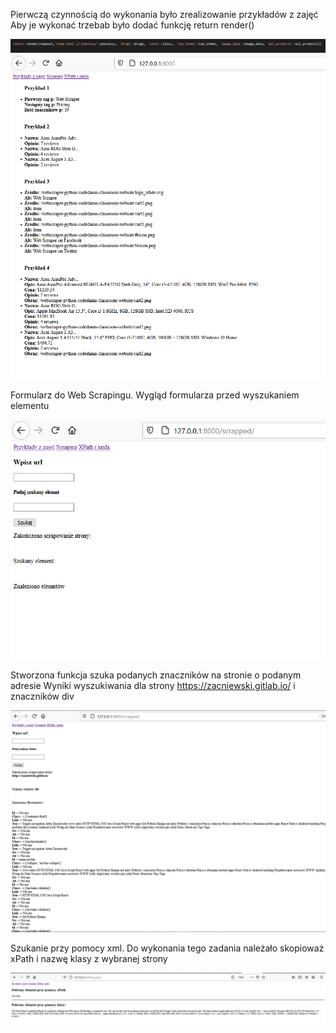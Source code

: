 
Pierwczą czynnością do wykonania było zrealizowanie przykładów z zajęć
Aby je wykonać trzebab było dodać funkcję return render()

![returnrender](https://github.com/EllwartDawid/aplikacje-internetowe-ellwart-185ic/blob/master/Lab5/ss/returnrender.PNG)
![App](https://github.com/EllwartDawid/aplikacje-internetowe-ellwart-185ic/blob/master/Lab5/ss/przykladyzzajec.PNG)

Formularz do Web Scrapingu. 
Wygląd formularza przed wyszukaniem elementu

![App](https://github.com/EllwartDawid/aplikacje-internetowe-ellwart-185ic/blob/master/Lab5/ss/scrappingprzed.PNG)

Stworzona funkcja szuka podanych znaczników na stronie o podanym adresie
Wyniki wyszukiwania dla strony https://zacniewski.gitlab.io/ i znaczników div

![App](https://github.com/EllwartDawid/aplikacje-internetowe-ellwart-185ic/blob/master/Lab5/ss/scrappingpo.PNG)

Szukanie przy pomocy xml. 
Do wykonania tego zadania należało skopioważ xPath i nazwę klasy z wybranej strony

![App](https://github.com/EllwartDawid/aplikacje-internetowe-ellwart-185ic/blob/master/Lab5/ss/xpath.PNG)
